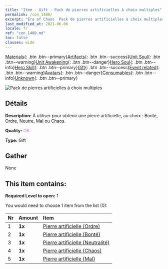 ```yaml
---
title: "Item - Gift - Pack de pierres artificielles à choix multiples"
permalink: /con_1480/
excerpt: "Era of Chaos  Pack de pierres artificielles à choix multiples"
last_modified_at: 2021-06-08
locale: fr
ref: "con_1480.md"
toc: false
classes: wide
---
```

 [Materials](/ItemsFR/){: .btn .btn--primary}[Artifacts](/ItemsFR/Artifacts/){: .btn .btn--success}[Unit Soul](/ItemsFR/UnitSoul/){: .btn .btn--warning}[Unit Awakening](/ItemsFR/UnitAwakening/){: .btn .btn--danger}[Hero Soul](/ItemsFR/HeroSoul/){: .btn .btn--info}[Hero Skill](/ItemsFR/HeroSkill/){: .btn .btn--primary}[Gift](/ItemsFR/Gift/){: .btn .btn--success}[Event related](/ItemsFR/Events/){: .btn .btn--warning}[Avatars](/ItemsFR/Avatars/){: .btn .btn--danger}[Consumables](/ItemsFR/Consumables/){: .btn .btn--info}[Unknown](/ItemsFR/Unknown/){: .btn .btn--primary}

 ![Pack de pierres artificielles à choix multiples](/images/t/i_907094.png)

## Détails
 **Description:** À utiliser pour obtenir une pierre artificielle, au choix : Bonté, Ordre, Neutre, Mal ou Chaos.

 **Quality:** <span style="color: #DA70D6">OK</span>

 **Type:** Gift

## Gather

  None

## This item contains:

 **Required Level to open:** 1

 You would need to choose 1 item from the list (0):

  | Nr | Amount |     Item    |
  |:---|:-------|:------------|
  | 1 |  **1x** | [Pierre artificielle (Ordre)](/ItemsFR/con_1123/) |  | 
  | 2 |  **1x** | [Pierre artificielle (Bonté)](/ItemsFR/con_1124/) |  | 
  | 3 |  **1x** | [Pierre artificielle (Neutralité)](/ItemsFR/con_1125/) |  | 
  | 4 |  **1x** | [Pierre artificielle (Chaos)](/ItemsFR/con_1126/) |  | 
  | 5 |  **1x** | [Pierre artificielle (Mal)](/ItemsFR/con_1127/) |  | 
